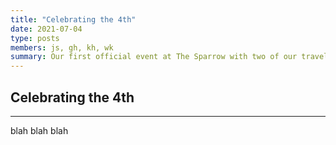 ```yaml
---
title: "Celebrating the 4th"
date: 2021-07-04
type: posts
members: js, gh, kh, wk
summary: Our first official event at The Sparrow with two of our travel friends.
---
```

## Celebrating the 4th
---
blah blah blah


